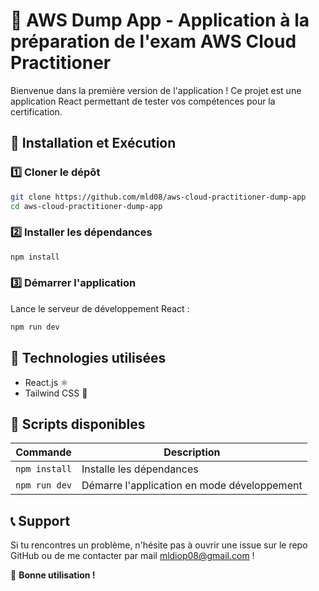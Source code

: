 # 📱 AWS Dump App - Application à la préparation de l'exam AWS Cloud Practitioner

Bienvenue dans la première version de l'application ! Ce projet est une application React permettant de tester vos compétences pour la certification.

## 🚀 Installation et Exécution

### 1️⃣ Cloner le dépôt
```bash
git clone https://github.com/mld08/aws-cloud-practitioner-dump-app
cd aws-cloud-practitioner-dump-app
```

### 2️⃣ Installer les dépendances
```bash
npm install
```

### 3️⃣ Démarrer l'application
Lance le serveur de développement React :
```bash
npm run dev
```

## 📌 Technologies utilisées
- React.js ⚛️
- Tailwind CSS 🎨

## 📄 Scripts disponibles
| Commande               | Description |
|------------------------|-------------|
| `npm install`         | Installe les dépendances |
| `npm run dev`         | Démarre l'application en mode développement |

## 📞 Support
Si tu rencontres un problème, n'hésite pas à ouvrir une issue sur le repo GitHub  ou de me contacter par mail mldiop08@gmail.com !

🚀 **Bonne utilisation !**
